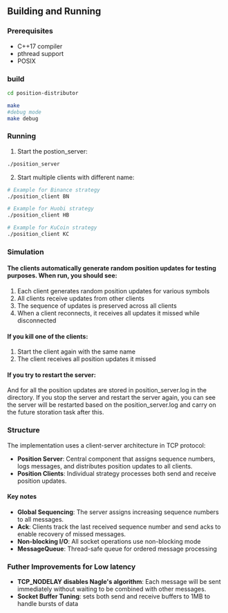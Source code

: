 ## Building and Running

### Prerequisites
- C++17 compiler
- pthread support
- POSIX

### build

```bash
cd position-distributor

make
#debug mode
make debug
```

### Running

1. Start the postion_server:
```bash
./position_server
```

2. Start multiple clients with different name:

```bash
# Example for Binance strategy
./position_client BN

# Example for Huobi strategy
./position_client HB

# Example for KuCoin strategy
./position_client KC
```

### Simulation

#### The clients automatically generate random position updates for testing purposes. When run, you should see:
1. Each client generates random position updates for various symbols
2. All clients receive updates from other clients
3. The sequence of updates is preserved across all clients
4. When a client reconnects, it receives all updates it missed while disconnected

#### If you kill one of the clients:
1. Start the client again with the same name
2. The client receives all position updates it missed

#### If you try to restart the server:
And for all the position updates are stored in position_server.log in the directory. 
If you stop the server and restart the server again, you can see the server will be restarted based on the position_server.log and carry on the future storation task after this.

### Structure
The implementation uses a client-server architecture in TCP protocol:

- **Position Server**: Central component that assigns sequence numbers, logs messages, and distributes position updates to all clients.
- **Position Clients**: Individual strategy processes both send and receive position updates.

#### Key notes
- **Global Sequencing**: The server assigns increasing sequence numbers to all messages.
- **Ack**: Clients track the last received sequence number and send acks to enable recovery of missed messages.
- **Non-blocking I/O**: All socket operations use non-blocking mode
- **MessageQueue**: Thread-safe queue for ordered message processing


### Futher Improvements for Low latency

- **TCP_NODELAY disables Nagle's algorithm**: Each message will be sent immediately without waiting to be combined with other messages.
- **Socket Buffer Tuning**: sets both send and receive buffers to 1MB to handle bursts of data